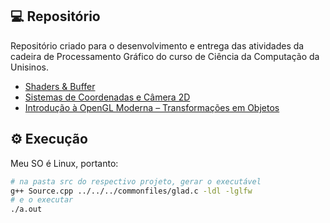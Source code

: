 ## 💻 Repositório

Repositório criado para o desenvolvimento e entrega das atividades da cadeira de Processamento Gráfico do curso de Ciência da Computação da Unisinos.

- [Shaders & Buffer](https://github.com/FelipeBrenner/2022-1-Processamento-Grafico/tree/master/Lista1)
- [Sistemas de Coordenadas e Câmera 2D](https://github.com/FelipeBrenner/2022-1-Processamento-Grafico/tree/master/Lista2)
- [Introdução à OpenGL Moderna – Transformações em Objetos](https://github.com/FelipeBrenner/2022-1-Processamento-Grafico/tree/master/Lista3)

## ⚙ Execução

Meu SO é Linux, portanto:

```bash
# na pasta src do respectivo projeto, gerar o executável
g++ Source.cpp ../../../commonfiles/glad.c -ldl -lglfw
# e o executar
./a.out
```
